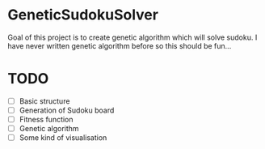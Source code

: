 # GeneticSudokuSolver
Goal of this project is to create genetic algorithm which will solve sudoku. I have never written genetic algorithm before so this should be fun...

# TODO
- [ ] Basic structure
- [ ] Generation of Sudoku board
- [ ] Fitness function
- [ ] Genetic algorithm
- [ ] Some kind of visualisation